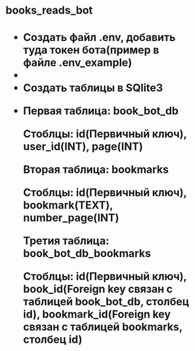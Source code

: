 <h1>books_reads_bot<h1>
<ul>
<li>Создать файл .env, добавить туда токен бота(пример в файле .env_example)<li>
<li>Создать таблицы в SQlite3<li>
<p>Первая таблица: book_bot_db<p>
<p>Стоблцы: id(Первичный ключ), user_id(INT), page(INT)<p>
<p>Вторая таблица: bookmarks<p>
<p>Стоблцы: id(Первичный ключ), bookmark(TEXT), number_page(INT)<p>
<p>Третия таблица: book_bot_db_bookmarks<p>
<p>Стоблцы: id(Первичный ключ), book_id(Foreign key связан с таблицей book_bot_db, столбец id), bookmark_id(Foreign key связан с таблицей bookmarks, столбец id)<p>
</ul>
